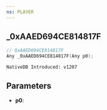 ```yaml
---
ns: PLAYER
---
```

## _0xAAED694CE814817F

```c
// 0xAAED694CE814817F
Any _0xAAED694CE814817F(Any p0);
```

```
NativeDB Introduced: v1207
```

## Parameters
* **p0**:
